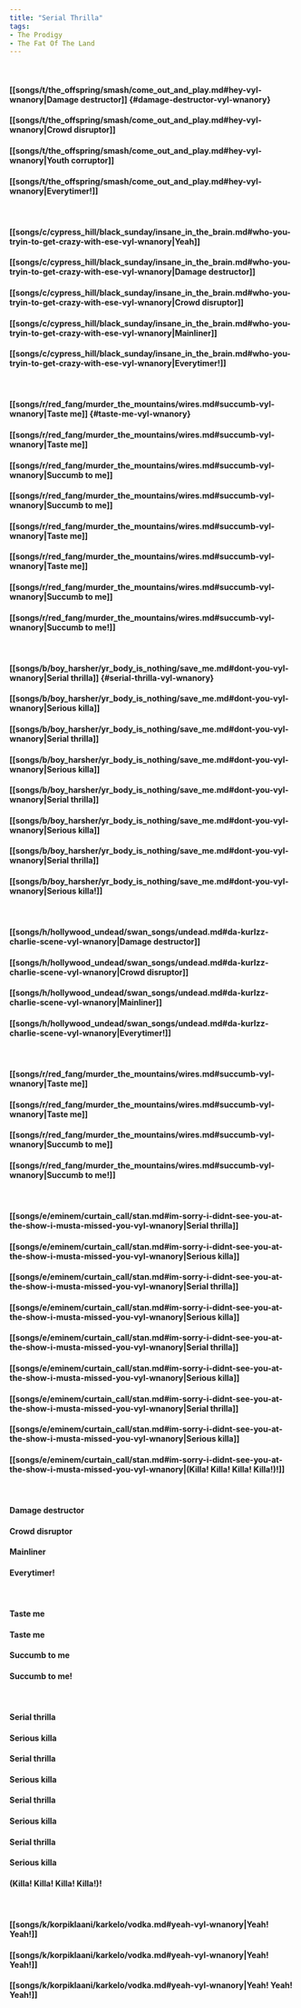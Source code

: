 ```yaml
---
title: "Serial Thrilla"
tags:
- The Prodigy
- The Fat Of The Land
---
```

&nbsp;
#### [[songs/t/the_offspring/smash/come_out_and_play.md#hey-vyl-wnanory|Damage destructor]] {#damage-destructor-vyl-wnanory}
#### [[songs/t/the_offspring/smash/come_out_and_play.md#hey-vyl-wnanory|Crowd disruptor]]
#### [[songs/t/the_offspring/smash/come_out_and_play.md#hey-vyl-wnanory|Youth corruptor]]
#### [[songs/t/the_offspring/smash/come_out_and_play.md#hey-vyl-wnanory|Everytimer!]]
&nbsp;
#### [[songs/c/cypress_hill/black_sunday/insane_in_the_brain.md#who-you-tryin-to-get-crazy-with-ese-vyl-wnanory|Yeah]]
#### [[songs/c/cypress_hill/black_sunday/insane_in_the_brain.md#who-you-tryin-to-get-crazy-with-ese-vyl-wnanory|Damage destructor]]
#### [[songs/c/cypress_hill/black_sunday/insane_in_the_brain.md#who-you-tryin-to-get-crazy-with-ese-vyl-wnanory|Crowd disruptor]]
#### [[songs/c/cypress_hill/black_sunday/insane_in_the_brain.md#who-you-tryin-to-get-crazy-with-ese-vyl-wnanory|Mainliner]]
#### [[songs/c/cypress_hill/black_sunday/insane_in_the_brain.md#who-you-tryin-to-get-crazy-with-ese-vyl-wnanory|Everytimer!]]
&nbsp;
#### [[songs/r/red_fang/murder_the_mountains/wires.md#succumb-vyl-wnanory|Taste me]] {#taste-me-vyl-wnanory}
#### [[songs/r/red_fang/murder_the_mountains/wires.md#succumb-vyl-wnanory|Taste me]]
#### [[songs/r/red_fang/murder_the_mountains/wires.md#succumb-vyl-wnanory|Succumb to me]]
#### [[songs/r/red_fang/murder_the_mountains/wires.md#succumb-vyl-wnanory|Succumb to me]]
#### [[songs/r/red_fang/murder_the_mountains/wires.md#succumb-vyl-wnanory|Taste me]]
#### [[songs/r/red_fang/murder_the_mountains/wires.md#succumb-vyl-wnanory|Taste me]]
#### [[songs/r/red_fang/murder_the_mountains/wires.md#succumb-vyl-wnanory|Succumb to me]]
#### [[songs/r/red_fang/murder_the_mountains/wires.md#succumb-vyl-wnanory|Succumb to me!]]
&nbsp;
#### [[songs/b/boy_harsher/yr_body_is_nothing/save_me.md#dont-you-vyl-wnanory|Serial thrilla]] {#serial-thrilla-vyl-wnanory}
#### [[songs/b/boy_harsher/yr_body_is_nothing/save_me.md#dont-you-vyl-wnanory|Serious killa]]
#### [[songs/b/boy_harsher/yr_body_is_nothing/save_me.md#dont-you-vyl-wnanory|Serial thrilla]]
#### [[songs/b/boy_harsher/yr_body_is_nothing/save_me.md#dont-you-vyl-wnanory|Serious killa]]
#### [[songs/b/boy_harsher/yr_body_is_nothing/save_me.md#dont-you-vyl-wnanory|Serial thrilla]]
#### [[songs/b/boy_harsher/yr_body_is_nothing/save_me.md#dont-you-vyl-wnanory|Serious killa]]
#### [[songs/b/boy_harsher/yr_body_is_nothing/save_me.md#dont-you-vyl-wnanory|Serial thrilla]]
#### [[songs/b/boy_harsher/yr_body_is_nothing/save_me.md#dont-you-vyl-wnanory|Serious killa!]]
&nbsp;
#### [[songs/h/hollywood_undead/swan_songs/undead.md#da-kurlzz-charlie-scene-vyl-wnanory|Damage destructor]]
#### [[songs/h/hollywood_undead/swan_songs/undead.md#da-kurlzz-charlie-scene-vyl-wnanory|Crowd disruptor]]
#### [[songs/h/hollywood_undead/swan_songs/undead.md#da-kurlzz-charlie-scene-vyl-wnanory|Mainliner]]
#### [[songs/h/hollywood_undead/swan_songs/undead.md#da-kurlzz-charlie-scene-vyl-wnanory|Everytimer!]]
&nbsp;
#### [[songs/r/red_fang/murder_the_mountains/wires.md#succumb-vyl-wnanory|Taste me]]
#### [[songs/r/red_fang/murder_the_mountains/wires.md#succumb-vyl-wnanory|Taste me]]
#### [[songs/r/red_fang/murder_the_mountains/wires.md#succumb-vyl-wnanory|Succumb to me]]
#### [[songs/r/red_fang/murder_the_mountains/wires.md#succumb-vyl-wnanory|Succumb to me!]]
&nbsp;
#### [[songs/e/eminem/curtain_call/stan.md#im-sorry-i-didnt-see-you-at-the-show-i-musta-missed-you-vyl-wnanory|Serial thrilla]]
#### [[songs/e/eminem/curtain_call/stan.md#im-sorry-i-didnt-see-you-at-the-show-i-musta-missed-you-vyl-wnanory|Serious killa]]
#### [[songs/e/eminem/curtain_call/stan.md#im-sorry-i-didnt-see-you-at-the-show-i-musta-missed-you-vyl-wnanory|Serial thrilla]]
#### [[songs/e/eminem/curtain_call/stan.md#im-sorry-i-didnt-see-you-at-the-show-i-musta-missed-you-vyl-wnanory|Serious killa]]
#### [[songs/e/eminem/curtain_call/stan.md#im-sorry-i-didnt-see-you-at-the-show-i-musta-missed-you-vyl-wnanory|Serial thrilla]]
#### [[songs/e/eminem/curtain_call/stan.md#im-sorry-i-didnt-see-you-at-the-show-i-musta-missed-you-vyl-wnanory|Serious killa]]
#### [[songs/e/eminem/curtain_call/stan.md#im-sorry-i-didnt-see-you-at-the-show-i-musta-missed-you-vyl-wnanory|Serial thrilla]]
#### [[songs/e/eminem/curtain_call/stan.md#im-sorry-i-didnt-see-you-at-the-show-i-musta-missed-you-vyl-wnanory|Serious killa]]
#### [[songs/e/eminem/curtain_call/stan.md#im-sorry-i-didnt-see-you-at-the-show-i-musta-missed-you-vyl-wnanory|(Killa! Killa! Killa! Killa!)!]]
&nbsp;
#### Damage destructor
#### Crowd disruptor
#### Mainliner
#### Everytimer!
&nbsp;
#### Taste me
#### Taste me
#### Succumb to me
#### Succumb to me!
&nbsp;
#### Serial thrilla
#### Serious killa
#### Serial thrilla
#### Serious killa
#### Serial thrilla
#### Serious killa
#### Serial thrilla
#### Serious killa
#### (Killa! Killa! Killa! Killa!)!
&nbsp;
#### [[songs/k/korpiklaani/karkelo/vodka.md#yeah-vyl-wnanory|Yeah! Yeah!]]
#### [[songs/k/korpiklaani/karkelo/vodka.md#yeah-vyl-wnanory|Yeah! Yeah!]]
#### [[songs/k/korpiklaani/karkelo/vodka.md#yeah-vyl-wnanory|Yeah! Yeah! Yeah!]]
